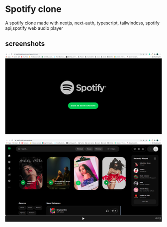 # Spotify clone

A spotify clone made with nextjs, next-auth, typescript, tailwindcss, spotify api,spotify web audio player

## screenshots

![screenshot two](/s2.png)

![screenshot one](/s1.png)




